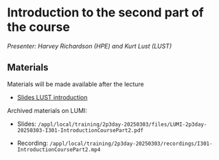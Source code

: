 # Introduction to the second part of the course

*Presenter: Harvey Richardson (HPE) and Kurt Lust (LUST)*

## Materials

Materials will be made available after the lecture

<!--
<video src="https://462000265.lumidata.eu/2p3day-20250303/recordings/I301-IntroductionCoursePart2.mp4" controls="controls"></video>
-->
<!--
-   A video recording will follow.
-->

-   [Slides LUST introduction](https://462000265.lumidata.eu/2p3day-20250303/files/LUMI-2p3day-20250303-I301-IntroductionCoursePart2.pdf)

Archived materials on LUMI:

-   Slides: `/appl/local/training/2p3day-20250303/files/LUMI-2p3day-20250303-I301-IntroductionCoursePart2.pdf`

-   Recording: `/appl/local/training/2p3day-20250303/recordings/I301-IntroductionCoursePart2.mp4`

